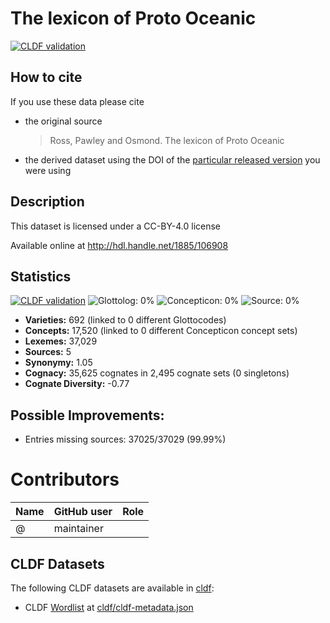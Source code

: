 # The lexicon of Proto Oceanic

[![CLDF validation](https://github.com/lexibank/tlopo/workflows/CLDF-validation/badge.svg)](https://github.com/lexibank/tlopo/actions?query=workflow%3ACLDF-validation)

## How to cite

If you use these data please cite
- the original source
  > Ross, Pawley and Osmond. The lexicon of Proto Oceanic
- the derived dataset using the DOI of the [particular released version](../../releases/) you were using

## Description


This dataset is licensed under a CC-BY-4.0 license

Available online at http://hdl.handle.net/1885/106908

## Statistics


[![CLDF validation](https://github.com/lexibank/tlopo/workflows/CLDF-validation/badge.svg)](https://github.com/lexibank/tlopo/actions?query=workflow%3ACLDF-validation)
![Glottolog: 0%](https://img.shields.io/badge/Glottolog-0%25-red.svg "Glottolog: 0%")
![Concepticon: 0%](https://img.shields.io/badge/Concepticon-0%25-red.svg "Concepticon: 0%")
![Source: 0%](https://img.shields.io/badge/Source-0%25-red.svg "Source: 0%")

- **Varieties:** 692 (linked to 0 different Glottocodes)
- **Concepts:** 17,520 (linked to 0 different Concepticon concept sets)
- **Lexemes:** 37,029
- **Sources:** 5
- **Synonymy:** 1.05
- **Cognacy:** 35,625 cognates in 2,495 cognate sets (0 singletons)
- **Cognate Diversity:** -0.77

## Possible Improvements:



- Entries missing sources: 37025/37029 (99.99%)

# Contributors

Name | GitHub user | Role
--- | --- | ---
 | @ | maintainer




## CLDF Datasets

The following CLDF datasets are available in [cldf](cldf):

- CLDF [Wordlist](https://github.com/cldf/cldf/tree/master/modules/Wordlist) at [cldf/cldf-metadata.json](cldf/cldf-metadata.json)